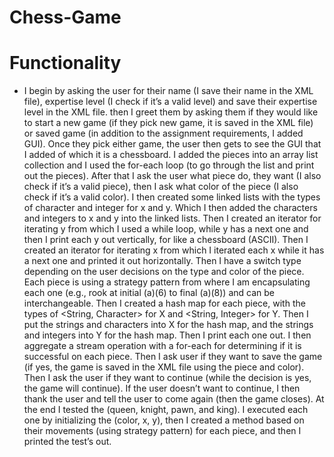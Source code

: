 # Chess-Game

# Functionality 
- I begin by asking the user for their name (I save their name in the XML file), expertise level (I check if it’s a valid level) and save their expertise level in the XML file. then I greet them by asking them if they would like to start a new game (if they pick new game, it is saved in the XML file) or saved game (in addition to the assignment requirements, I added GUI). Once they pick either game, the user then gets to see the GUI that I added of which it is a chessboard. I added the pieces into an array list collection and I used the for-each loop (to go through the list and print out the pieces). After that I ask the user what piece do, they want (I also check if it’s a valid piece), then I ask what color of the piece (I also check if it’s a valid color). I then created some linked lists with the types of character and integer for x and y. Which I then added the characters and integers to x and y into the linked lists. Then I created an iterator for iterating y from which I used a while loop, while y has a next one and then I print each y out vertically, for like a chessboard (ASCII). Then I created an iterator for iterating x from which I iterated each x while it has a next one and printed it out horizontally. Then I have a switch type depending on the user decisions on the type and color of the piece. Each piece is using a strategy pattern from where I am encapsulating each one (e.g., rook at initial (a)(6) to final (a)(8)) and can be interchangeable. Then I created a hash map for each piece, with the types of <String, Character> for X and <String, Integer> for Y. Then I put the strings and characters into X for the hash map, and the strings and integers into Y for the hash map. Then I print each one out. I then aggregate a stream operation with a for-each for determining if it is successful on each piece. Then I ask user if they want to save the game (if yes, the game is saved in the XML file using the piece and color). Then I ask the user if they want to continue (while the decision is yes, the game will continue). If the user doesn’t want to continue, I then thank the user and tell the user to come again (then the game closes). At the end I tested the (queen, knight, pawn, and king). I executed each one by initializing the (color, x, y), then I created a method based on their movements (using strategy pattern) for each piece, and then I printed the test’s out.
